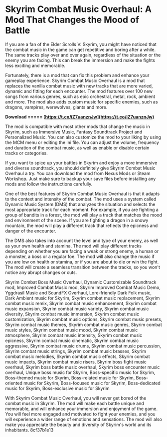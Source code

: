 # Skyrim Combat Music Overhaul: A Mod That Changes the Mood of Battle
 
If you are a fan of the Elder Scrolls V: Skyrim, you might have noticed that the combat music in the game can get repetitive and boring after a while. The same tracks play over and over again, regardless of the situation or the enemy you are facing. This can break the immersion and make the fights less exciting and memorable.
 
Fortunately, there is a mod that can fix this problem and enhance your gameplay experience. Skyrim Combat Music Overhaul is a mod that replaces the vanilla combat music with new tracks that are more varied, dynamic and fitting for each encounter. The mod features over 100 new songs from various genres, such as epic orchestral, metal, rock, ambient and more. The mod also adds custom music for specific enemies, such as dragons, vampires, werewolves, giants and more.
 
**Download ===== [https://t.co/iZ7uanznJw](https://t.co/iZ7uanznJw)**


 
The mod is compatible with most other mods that change the music in Skyrim, such as Immersive Music, Fantasy Soundtrack Project and Personalized Music. You can also customize the mod to your liking by using the MCM menu or editing the ini file. You can adjust the volume, frequency and duration of the combat music, as well as enable or disable certain tracks or categories.
 
If you want to spice up your battles in Skyrim and enjoy a more immersive and diverse soundtrack, you should definitely give Skyrim Combat Music Overhaul a try. You can download the mod from Nexus Mods or Steam Workshop. Just make sure to backup your save files before installing any mods and follow the instructions carefully.
  
One of the best features of Skyrim Combat Music Overhaul is that it adapts to the context and intensity of the combat. The mod uses a system called Dynamic Music System (DMS) that analyzes the situation and selects the most appropriate track for each moment. For example, if you are fighting a group of bandits in a forest, the mod will play a track that matches the mood and environment of the scene. If you are fighting a dragon in a snowy mountain, the mod will play a different track that reflects the epicness and danger of the encounter.
 
The DMS also takes into account the level and type of your enemy, as well as your own health and stamina. The mod will play different tracks depending on whether you are facing a weak or strong enemy, a human or a monster, a boss or a regular foe. The mod will also change the music if you are low on health or stamina, or if you are about to die or win the fight. The mod will create a seamless transition between the tracks, so you won't notice any abrupt changes or cuts.
 
Skyrim Combat Boss Music Overhaul,  Dynamic Customizable Soundtrack mod,  Improved Combat Music mod,  Skyrim Improved Combat Music Demo,  Yggdrasil Music and SoundFX Overhaul,  Lore-friendly Dark Folk music,  Dark Ambient music for Skyrim,  Skyrim combat music replacement,  Skyrim combat music remix,  Skyrim combat music enhancement,  Skyrim combat music expansion,  Skyrim combat music variety,  Skyrim combat music diversity,  Skyrim combat music immersion,  Skyrim combat music customization,  Skyrim combat music options,  Skyrim combat music presets,  Skyrim combat music themes,  Skyrim combat music genres,  Skyrim combat music styles,  Skyrim combat music mood,  Skyrim combat music atmosphere,  Skyrim combat music intensity,  Skyrim combat music epicness,  Skyrim combat music cinematic,  Skyrim combat music aggressive,  Skyrim combat music drums,  Skyrim combat music percussion,  Skyrim combat music strings,  Skyrim combat music brasses,  Skyrim combat music melodies,  Skyrim combat music effects,  Skyrim combat music impacts,  Skyrim combat music risers,  Skyrim boss fight music overhaul,  Skyrim boss battle music overhaul,  Skyrim boss encounter music overhaul,  Unique boss music for Skyrim,  Boss-specific music for Skyrim,  Boss-themed music for Skyrim,  Boss-related music for Skyrim,  Boss-oriented music for Skyrim,  Boss-focused music for Skyrim,  Boss-dedicated music for Skyrim,  Boss-exclusive music for Skyrim
 
With Skyrim Combat Music Overhaul, you will never get bored of the combat music in Skyrim. The mod will make each battle unique and memorable, and will enhance your immersion and enjoyment of the game. You will feel more engaged and motivated to fight your enemies, and you will experience a wider range of emotions and sensations. The mod will also make you appreciate the beauty and diversity of Skyrim's world and its inhabitants.
 8cf37b1e13
 
